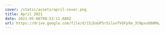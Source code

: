 ```yaml
---
cover: /static/assets/april-cover.png
title: April 2021
date: 2021-05-06T00:53:11.686Z
url: https://drive.google.com/file/d/15jEeUP5rSiluvTVGFpXm_3lNpxxO08Me/view
---
```

